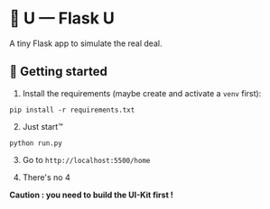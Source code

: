# 🎉 U — Flask U

A tiny Flask app to simulate the real deal.

## 🚀 Getting started

1. Install the requirements (maybe create and activate a `venv` first):

`pip install -r requirements.txt`

2. Just start™

`python run.py`

3. Go to `http://localhost:5500/home`

4. There's no 4 

**Caution : you need to build the UI-Kit first !**